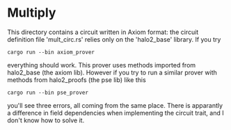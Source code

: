 # Multiply

This directory contains a circuit written in Axiom format:  the circuit definition file 'mult_circ.rs' relies only on the 'halo2_base' library.  If you try
```
cargo run --bin axiom_prover
```
everything should work.  This prover uses methods imported from halo2_base (the axiom lib).  However if you try to run a similar prover with methods from halo2_proofs (the pse lib) like this
```
cargo run --bin pse_prover
```
you'll see three errors, all coming from the same place.  There is apparantly a difference in field dependencies when implementing the circuit trait, and I don't know how to solve it.